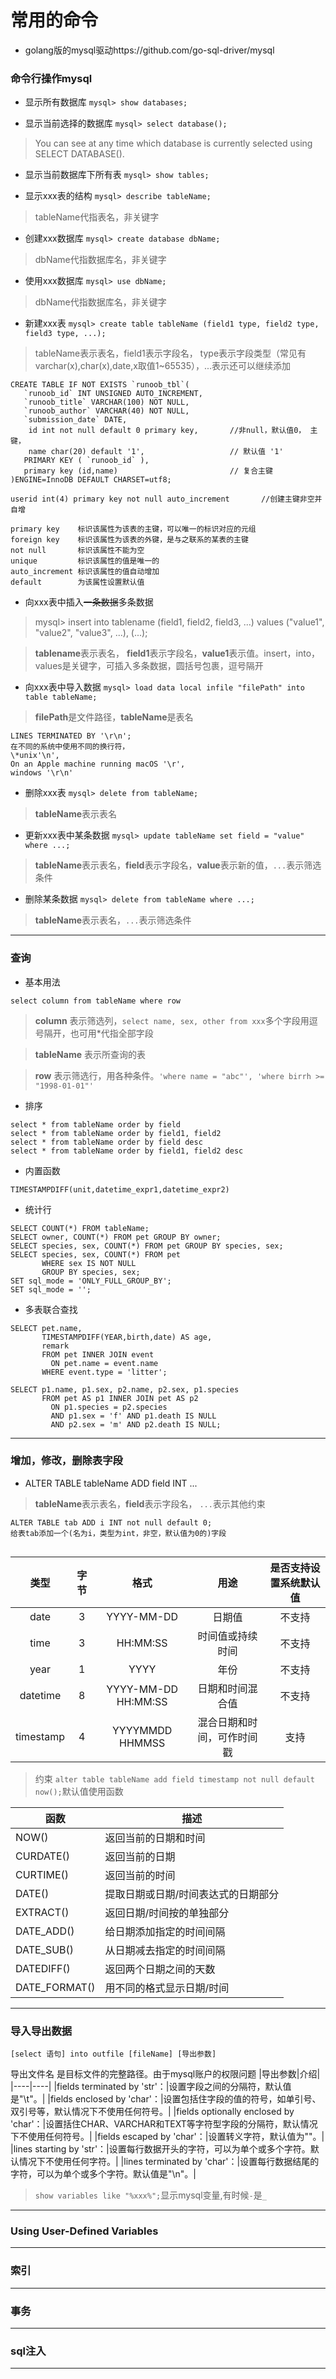 常用的命令
===
* golang版的mysql驱动https://github.com/go-sql-driver/mysql
### 命令行操作mysql
* 显示所有数据库
`mysql> show databases;`

* 显示当前选择的数据库
`mysql> select database();`
> You can see at any time which database is currently selected using SELECT DATABASE().

* 显示当前数据库下所有表
`mysql> show tables;`

* 显示xxx表的结构
`mysql> describe tableName;`
> tableName代指表名，非关键字

* 创建xxx数据库
`mysql> create database dbName;`
> dbName代指数据库名，非关键字

* 使用xxx数据库
`mysql> use dbName;`
> dbName代指数据库名，非关键字

* 新建xxx表
`mysql> create table tableName (field1 type, field2 type, field3 type, ...);`

> tableName表示表名，field1表示字段名， type表示字段类型（常见有varchar(x),char(x),date,x取值1~65535），...表示还可以继续添加
```
CREATE TABLE IF NOT EXISTS `runoob_tbl`(
   `runoob_id` INT UNSIGNED AUTO_INCREMENT,
   `runoob_title` VARCHAR(100) NOT NULL,
   `runoob_author` VARCHAR(40) NOT NULL,
   `submission_date` DATE,
    id int not null default 0 primary key,       //非null，默认值0， 主键，
    name char(20) default '1',                   // 默认值 '1'
   PRIMARY KEY ( `runoob_id` ),
   primary key (id,name)                         // 复合主键
)ENGINE=InnoDB DEFAULT CHARSET=utf8;

userid int(4) primary key not null auto_increment       //创建主键非空并自增

primary key    标识该属性为该表的主键，可以唯一的标识对应的元组
foreign key    标识该属性为该表的外键，是与之联系的某表的主键
not null       标识该属性不能为空
unique         标识该属性的值是唯一的
auto_increment 标识该属性的值自动增加
default        为该属性设置默认值
```

* 向xxx表中插入~~一条数据~~多条数据
> mysql> insert into tablename (field1, field2, field3, ...) values ("value1", "value2", "value3", ...), (...);

> **tablename**表示表名， **field1**表示字段名，**value1**表示值。insert，into，values是关键字，可插入多条数据，圆括号包裹，逗号隔开

* 向xxx表中导入数据
`mysql> load data local infile "filePath" into table tableName;`
> **filePath**是文件路径，**tableName**是表名
```
LINES TERMINATED BY '\r\n';
在不同的系统中使用不同的换行符，
\*unix'\n', 
On an Apple machine running macOS '\r', 
windows '\r\n'
```

* 删除xxx表
`mysql> delete from tableName;`
> **tableName**表示表名

* 更新xxx表中某条数据
`mysql> update tableName set field = "value" where ...;`
> **tableName**表示表名，**field**表示字段名，**value**表示新的值，`...`表示筛选条件

* 删除某条数据
`mysql> delete from tableName where ...;`
> **tableName**表示表名，`...`表示筛选条件




---
### 查询
* 基本用法
```
select column from tableName where row
```
> **column** 表示筛选列，`select name, sex, other from xxx`多个字段用逗号隔开，也可用\*代指全部字段

> **tableName** 表示所查询的表

> **row** 表示筛选行，用各种条件。`'where name = "abc"', 'where birrh >= "1998-01-01"'`

* 排序 
```
select * from tableName order by field
select * from tableName order by field1, field2
select * from tableName order by field desc
select * from tableName order by field1, field2 desc
```

* 内置函数
```
TIMESTAMPDIFF(unit,datetime_expr1,datetime_expr2)
```

* 统计行
```
SELECT COUNT(*) FROM tableName;
SELECT owner, COUNT(*) FROM pet GROUP BY owner;
SELECT species, sex, COUNT(*) FROM pet GROUP BY species, sex;
SELECT species, sex, COUNT(*) FROM pet
       WHERE sex IS NOT NULL
       GROUP BY species, sex;
SET sql_mode = 'ONLY_FULL_GROUP_BY';
SET sql_mode = '';
```

* 多表联合查找
```
SELECT pet.name,
       TIMESTAMPDIFF(YEAR,birth,date) AS age,
       remark
       FROM pet INNER JOIN event
         ON pet.name = event.name
       WHERE event.type = 'litter';
       
SELECT p1.name, p1.sex, p2.name, p2.sex, p1.species
       FROM pet AS p1 INNER JOIN pet AS p2
         ON p1.species = p2.species
         AND p1.sex = 'f' AND p1.death IS NULL
         AND p2.sex = 'm' AND p2.death IS NULL;
```

---
### 增加，修改，删除表字段
* ALTER TABLE tableName ADD field INT ...
> **tableName**表示表名，**field**表示字段名， `...`表示其他约束
```
ALTER TABLE tab ADD i INT not null default 0;
给表tab添加一个(名为i，类型为int，非空，默认值为0的)字段


```
|类型 	|字节 	|格式 	|用途 	|是否支持设置系统默认值|
|:----:|:----:|:----:|:----:|:----:|
|date 	|3 	|YYYY-MM-DD 	|日期值 	|不支持|
|time 	|3 	|HH:MM:SS 	|时间值或持续时间 	|不支持|
|year 	|1 	|YYYY 	|年份 	|不支持|
|datetime 	|8 	|YYYY-MM-DD HH:MM:SS 	|日期和时间混合值 	|不支持|
|timestamp 	|4 	|YYYYMMDD HHMMSS 	|混合日期和时间，可作时间戳 	|支持|
> 约束 `alter table tableName add field timestamp not null default now();`默认值使用函数

|函数 	|描述|
|----|----|
|NOW() 	|返回当前的日期和时间|
|CURDATE() 	|返回当前的日期|
|CURTIME() 	|返回当前的时间|
|DATE() 	|提取日期或日期/时间表达式的日期部分|
|EXTRACT() 	|返回日期/时间按的单独部分|
|DATE_ADD() 	|给日期添加指定的时间间隔|
|DATE_SUB() 	|从日期减去指定的时间间隔|
|DATEDIFF() 	|返回两个日期之间的天数|
|DATE_FORMAT() 	|用不同的格式显示日期/时间|

---
### 导入导出数据
`[select 语句] into outfile [fileName] [导出参数]`

导出文件名 是目标文件的完整路径。由于mysql账户的权限问题
|导出参数|介绍|
|----|----|
|fields terminated by 'str'：|设置字段之间的分隔符，默认值是"\t"。|
|fields enclosed by 'char'：|设置包括住字段的值的符号，如单引号、双引号等，默认情况下不使用任何符号。|
|fields optionally enclosed by 'char'：|设置括住CHAR、VARCHAR和TEXT等字符型字段的分隔符，默认情况下不使用任何符号。|
|fields escaped by 'char'：|设置转义字符，默认值为"\"。|
|lines starting by 'str'：|设置每行数据开头的字符，可以为单个或多个字符。默认情况下不使用任何字符。|
|lines terminated by 'char'：|设置每行数据结尾的字符，可以为单个或多个字符。默认值是"\n"。|

> `show variables like "%xxx%";`显示mysql变量,有时候`-`是`_`

---
### Using User-Defined Variables
---
### 索引
---
### 事务
---
### sql注入
---
###


